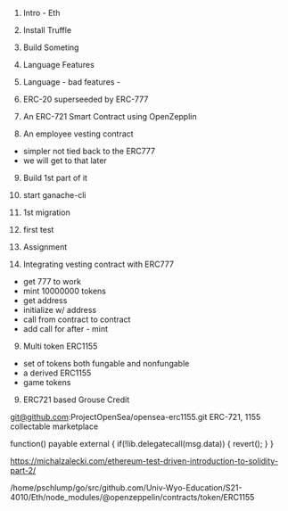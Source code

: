 
1. Intro - Eth
2. Install Truffle
3. Build Someting

4. Language Features
5. Language - bad features -

6. ERC-20 superseeded by ERC-777
7. An ERC-721 Smart Contract using OpenZepplin

8. An employee vesting contract
- simpler not tied back to the ERC777
- we will get to that later
9. Build 1st part of it
9. start ganache-cli
9. 1st migration
9. first test
9.  Assignment

9. Integrating vesting contract with ERC777
- get 777 to work
- mint 10000000 tokens
- get address
- initialize w/ address
- call from contract to contract
- add call for after - mint

9. Multi token ERC1155
- set of tokens both fungable and nonfungable
- a derived ERC1155
- game tokens

9. ERC721 based Grouse Credit



git@github.com:ProjectOpenSea/opensea-erc1155.git
	ERC-721, 1155 collectable marketplace



  function() payable external {
        if(!lib.delegatecall(msg.data)) {
          revert();
        }
    }


https://michalzalecki.com/ethereum-test-driven-introduction-to-solidity-part-2/


/home/pschlump/go/src/github.com/Univ-Wyo-Education/S21-4010/Eth/node_modules/@openzeppelin/contracts/token/ERC1155
